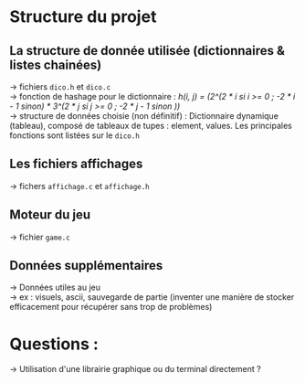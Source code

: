 # Structure du projet  

## La structure de donnée utilisée (dictionnaires & listes chainées)  
-> fichiers `dico.h` et `dico.c`\
-> fonction de hashage pour le dictionnaire : *h(i, j) = (2^(2 * i si i >= 0 ; -2 * i - 1 sinon) * 3^(2 * j si j >= 0 ; -2 * j - 1 sinon ))*\
-> structure de données choisie (non définitif) : Dictionnaire dynamique (tableau), composé de tableaux de tupes : element, values. Les principales fonctions sont listées sur le `dico.h`

## Les fichiers affichages  
-> fichers `affichage.c` et `affichage.h`

## Moteur du jeu  
-> fichier `game.c`

## Données supplémentaires  
-> Données utiles au jeu\
-> ex : visuels, ascii, sauvegarde de partie (inventer une manière de stocker efficacement pour récupérer sans trop de problèmes)

# Questions :  

-> Utilisation d'une librairie graphique ou du terminal directement ?
